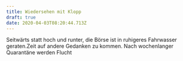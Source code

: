 ```yaml
---
title: Wiedersehen mit Klopp
draft: true
date: 2020-04-03T08:20:44.713Z
---
```

Seitwärts statt hoch und runter, die Börse ist in ruhigeres Fahrwasser geraten.Zeit auf andere Gedanken zu kommen. Nach wochenlanger Quarantäne werden Flucht
